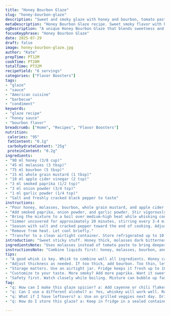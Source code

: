 ```yaml
---
title: "Honey Bourbon Glaze"
slug: "honey-bourbon-glaze"
description: "Sweet and smoky glaze with honey and bourbon, tomato paste swapped for molasses, Dijon replaced by whole grain mustard, plus a touch of apple cider vinegar and smoked paprika. Adjusted ingredient amounts and simmer longer for deeper flavor. Reduced powders, added a twist of heat. Refrigerate in airtight container. Lasts up to 10 days."
metaDescription: "Honey Bourbon Glaze recipe. Sweet smoky flavor with honey and bourbon. Perfect for grilling, dipping, or drizzling on your favorite dishes."
ogDescription: "A unique Honey Bourbon Glaze that blends sweetness and smoke. Ideal for meats and veggies. Perfect for adding flavor to your meals."
focusKeyphrase: "Honey Bourbon Glaze"
date: 2025-07-29
draft: false
image: honey-bourbon-glaze.jpg
author: "Kate"
prepTime: PT12M
cookTime: PT20M
totalTime: PT32M
recipeYield: "6 servings"
categories: ["Flavor Boosters"]
tags:
- "glaze"
- "sauce"
- "American cuisine"
- "barbecue"
- "condiment"
keywords:
- "glaze recipe"
- "honey sauce"
- "bourbon flavor"
breadcrumb: ["Home", "Recipes", "Flavor Boosters"]
nutrition: 
 calories: "95"
 fatContent: "0.1g"
 carbohydrateContent: "25g"
 proteinContent: "0.2g"
ingredients:
- "90 ml honey (3/8 cup)"
- "45 ml molasses (3 tbsp)"
- "75 ml bourbon (5 tbsp)"
- "15 ml whole grain mustard (1 tbsp)"
- "10 ml apple cider vinegar (2 tsp)"
- "3 ml smoked paprika (1/2 tsp)"
- "3 ml onion powder (3/4 tsp)"
- "1 ml garlic powder (1/4 tsp)"
- "Salt and freshly cracked black pepper to taste"
instructions:
- "Pour honey, molasses, bourbon, whole grain mustard, and apple cider vinegar into a small saucepan."
- "Add smoked paprika, onion powder, and garlic powder. Stir vigorously with whisk to combine well."
- "Bring the mixture to a boil over medium-high heat while whisking continuously. Once boiling, reduce heat to low."
- "Simmer uncovered for approximately 20 minutes, stirring every 3-4 minutes. Sauce thickens and aroma intensifies here."
- "Season with salt and cracked pepper toward the end of cooking. Adjust seasoning carefully."
- "Remove from heat. Let cool briefly."
- "Transfer to a clean airtight container. Store refrigerated up to 10 days. Reheat gently before using."
introduction: "Sweet sticky stuff. Honey thick, molasses dark bitterness. Bourbon shrill sharpness, hits the back of your throat. Mustard seeds pop with grainy texture, apple cider vinegar slices through sweetness. Smoked paprika smolders low, adds subtle fire under the surface. Simmer time stretches, flavors deepen—patience here matters. No need for flour or thinning agents. Just boil, bubble, stir. Salt and pepper finish like punctuation. Store safe, or fridge holds tight up to ten days. Use over grilled meats, roasted vegetables, or even as a dipping drizzle. Saucy. Whisper of smoke, strong honey, bourbon linger."
ingredientsNote: "Uses molasses instead of tomato paste to bring deeper, richer sweetness and slight bitterness. Whole grain mustard offers a crunch and less acidity than Dijon, making the glaze more textured. Apple cider vinegar swapped in place of white wine vinegar for fruity tang notes fitting molasses' sweetness. Smoked paprika adds a new smoky layer not originally present. Adjust liquids—more bourbon, less honey to balance robust flavors. Onion and garlic powders pared down to avoid overpowering. Spices essential but subtle. Measure carefully—liquid ratios matter here. Stir often, avoid burning the sugars on the bottom. Honey’s viscosity changes heat sensitivity."
instructionsNote: "Combine liquids first: honey, molasses, bourbon, and vinegar blend smoothly with mustard. Whisk spices in to integrate before heat rises. Bring to boil medium-high, watch closely—liquid foams and can scorch fast. Reduce heat to low for slow thickening; patience needed so sugars don’t burn and bitterness doesn’t creep in. Stir every few minutes for even cooking and preventing sticking. Final seasoning with salt and fresh cracked black pepper sharpens finish. Let cool slightly to thicken more off heat, texture perfect for glazing or dipping. Store in airtight jar to preserve freshness several days, up to ten. Reheat gently to loosen glaze without breaking sugars."
tips:
- "A good whisk is key. Whisk to combine well all ingredients. Honey can stick. Heat gently. Stir often. Avoid burning. Swirl continuously to mix flavors. Takes time for right texture. Flavor develops with patience."
- "Adjust thickness as needed. If too thick, add bourbon. Too thin, let it simmer longer. Keep an eye on consistency. Don’t rush the simmer. It deepens flavors. Each stir releases new aromas. Smoked paprika gets richer."
- "Storage matters. Use an airtight jar. Fridge keeps it fresh up to 10 days. If it thickens, reheat gently. Use low heat to warm. Stir to bring back smoothness. Avoid high heat that can ruin texture."
- "Customize to your taste. More smoky? Add more paprika. Want it sweeter? Increase honey. Balance flavors carefully. Adjust salt to enhance sweetness. Black pepper adds bite but don’t overdo it. Each tweak changes the end result."
- "Safety first. Watch closely while boiling. Mixture can bubble up fast. Don't walk away. Stir every few minutes. Cooking can shift quickly from simmer to burn. Keep an eye on sugars at the bottom."
faq:
- "q: How can I make this glaze spicier? a: Add cayenne or chili flakes. Adjust to your heat preference. Start small, then taste. Spice builds over time."
- "q: Can I use a different alcohol? a: Yes, whiskey will work well. Rum can add a different flavor note. Vodka is neutral but loses depth. Consider the impact on sweetness."
- "q: What if I have leftovers? a: Use on grilled veggies next day. Drizzle over chicken or pork. Glaze can enhance many meals. Get creative with it, lots of options."
- "q: How do I store this glaze? a: Keep in fridge in a sealed container. Lasts up to 10 days. Ensure no moisture gets in. Check for texture before use, reheat if necessary."

---
```

